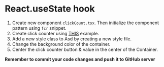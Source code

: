 <h1>React.useState hook</h1>

1. Create new component ``clickCount.tsx``. Then initialize the component pattern using ``fcr`` snippet.
2. Create click counter using [THIS](https://reactjs.org/docs/hooks-intro.html) example.
3. Add a new style class to Asd by creating a new style file.
4. Change the background color of the container.
5. Center the click counter button & value in the center of the Container.

<b>Remember to commit your code changes and push it to GitHub server</b>

